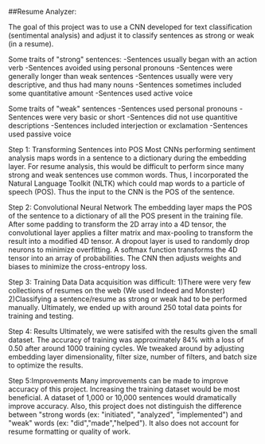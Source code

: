 ##Resume Analyzer:

<p>The goal of this project was to use a CNN developed for text classification (sentimental analysis) and adjust it to classify sentences as strong or weak (in a resume).</p>

Some traits of "strong" sentences:
  -Sentences usually began with an action verb
  -Sentences avoided using personal pronouns
  -Sentences were generally longer than weak sentences
  -Sentences usually were very descriptive, and thus had many nouns
  -Sentences sometimes included some quantitative amount
  -Sentences used active voice
  
Some traits of "weak" sentences
  -Sentences used personal pronouns
  -Sentences were very basic or short
  -Sentences did not use quantitive descriptions
  -Sentences included interjection or exclamation
  -Sentences used passive voice
  
Step 1: Transforming Sentences into POS
Most CNNs performing sentiment analysis maps words in a sentence to a dictionary during the embedding layer. For resume analysis, this would be difficult to perform since many strong and weak sentences use common words. Thus, I incorporated the Natural Language Toolkit (NLTK) which could map words to a particle of speech (POS). Thus the input to the CNN is the POS of the sentence. 

Step 2: Convolutional Neural Network
The embedding layer maps the POS of the sentence to a dictionary of all the POS present in the training file. After some padding to transform the 2D array into a 4D tensor, the convolutional layer applies a filter matrix and max-pooling to transform the result into a modified 4D tensor. A dropout layer is used to randomly drop neurons to minimize overfitting. A softmax function transforms the 4D tensor into an array of probabilities. The CNN then adjusts weights and biases to minimize the cross-entropy loss. 

Step 3: Training Data
Data acquisition was difficult: 1)There were very few collections of resumes on the web (We used Indeed and Monster) 2)Classifying a sentence/resume as strong or weak had to be performed manually. Ultimately, we ended up with around 250 total data points for training and testing. 

Step 4: Results
Ultimately, we were satisifed with the results given the small dataset. The accuracy of training was approximately 84% with a loss of 0.50 after around 1000 training cycles. We tweaked around by adjusting embedding layer dimensionality, filter size, number of filters, and batch size to optimize the results. 

Step 5:Improvements
Many improvements can be made to improve accuracy of this project. Increasing the training dataset would be most beneficial. A dataset of 1,000 or 10,000 sentences would dramatically improve accuracy. Also, this project does not distinguish the difference between "strong words (ex: "initiated", "analyzed", "implemented") and "weak" words (ex: "did","made","helped"). It also does not account for resume formatting or quality of work. 
